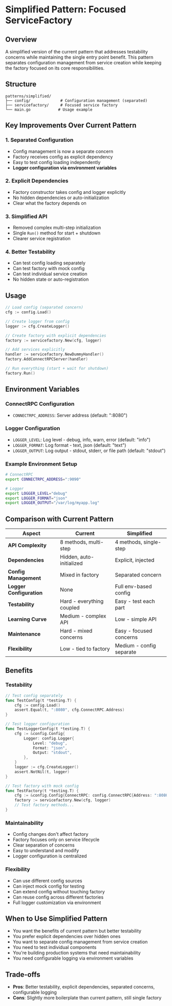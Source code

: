 # Simplified Pattern: Focused ServiceFactory

## Overview
A simplified version of the current pattern that addresses testability concerns while maintaining the single entry point benefit. This pattern separates configuration management from service creation while keeping the factory focused on its core responsibilities.

## Structure
```
patterns/simplified/
├── config/             # Configuration management (separated)
├── servicefactory/     # Focused service factory
└── main.go            # Usage example
```

## Key Improvements Over Current Pattern

### 1. **Separated Configuration**
- Config management is now a separate concern
- Factory receives config as explicit dependency
- Easy to test config loading independently
- **Logger configuration via environment variables**

### 2. **Explicit Dependencies**
- Factory constructor takes config and logger explicitly
- No hidden dependencies or auto-initialization
- Clear what the factory depends on

### 3. **Simplified API**
- Removed complex multi-step initialization
- Single `Run()` method for start + shutdown
- Clearer service registration

### 4. **Better Testability**
- Can test config loading separately
- Can test factory with mock config
- Can test individual service creation
- No hidden state or auto-registration

## Usage
```go
// Load config (separated concern)
cfg := config.Load()

// Create logger from config
logger := cfg.CreateLogger()

// Create factory with explicit dependencies
factory := servicefactory.New(cfg, logger)

// Add services explicitly
handler := servicefactory.NewDummyHandler()
factory.AddConnectRPCServer(handler)

// Run everything (start + wait for shutdown)
factory.Run()
```

## Environment Variables

### ConnectRPC Configuration
- `CONNECTRPC_ADDRESS`: Server address (default: ":8080")

### Logger Configuration
- `LOGGER_LEVEL`: Log level - debug, info, warn, error (default: "info")
- `LOGGER_FORMAT`: Log format - text, json (default: "text")
- `LOGGER_OUTPUT`: Log output - stdout, stderr, or file path (default: "stdout")

### Example Environment Setup
```bash
# ConnectRPC
export CONNECTRPC_ADDRESS=":9090"

# Logger
export LOGGER_LEVEL="debug"
export LOGGER_FORMAT="json"
export LOGGER_OUTPUT="/var/log/myapp.log"
```

## Comparison with Current Pattern

| Aspect | Current | Simplified |
|--------|---------|------------|
| **API Complexity** | 8 methods, multi-step | 4 methods, single-step |
| **Dependencies** | Hidden, auto-initialized | Explicit, injected |
| **Config Management** | Mixed in factory | Separated concern |
| **Logger Configuration** | None | Full env-based config |
| **Testability** | Hard - everything coupled | Easy - test each part |
| **Learning Curve** | Medium - complex API | Low - simple API |
| **Maintenance** | Hard - mixed concerns | Easy - focused concerns |
| **Flexibility** | Low - tied to factory | Medium - config separate |

## Benefits

### Testability
```go
// Test config separately
func TestConfig(t *testing.T) {
    cfg := config.Load()
    assert.Equal(t, ":8080", cfg.ConnectRPC.Address)
}

// Test logger configuration
func TestLoggerConfig(t *testing.T) {
    cfg := &config.Config{
        Logger: config.Logger{
            Level: "debug",
            Format: "json",
            Output: "stdout",
        },
    }
    logger := cfg.CreateLogger()
    assert.NotNil(t, logger)
}

// Test factory with mock config
func TestFactory(t *testing.T) {
    cfg := &config.Config{ConnectRPC: config.ConnectRPC{Address: ":8080"}}
    factory := servicefactory.New(cfg, logger)
    // Test factory methods...
}
```

### Maintainability
- Config changes don't affect factory
- Factory focuses only on service lifecycle
- Clear separation of concerns
- Easy to understand and modify
- Logger configuration is centralized

### Flexibility
- Can use different config sources
- Can inject mock config for testing
- Can extend config without touching factory
- Can reuse config across different factories
- Full logger customization via environment

## When to Use Simplified Pattern
- You want the benefits of current pattern but better testability
- You prefer explicit dependencies over hidden ones
- You want to separate config management from service creation
- You need to test individual components
- You're building production systems that need maintainability
- You need configurable logging via environment variables

## Trade-offs
- **Pros**: Better testability, explicit dependencies, separated concerns, configurable logging
- **Cons**: Slightly more boilerplate than current pattern, still single factory 